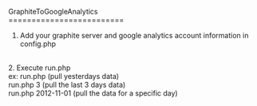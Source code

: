 GraphiteToGoogleAnalytics<br/>
=========================<br/>
1. Add your graphite server and google analytics account information in config.php<br/>
<br/>
2. Execute run.php<br/>
   ex: run.php (pull yesterdays data)<br/>
       run.php 3 (pull the last 3 days data)<br/>
       run.php 2012-11-01 (pull the data for a specific day)<br/>
